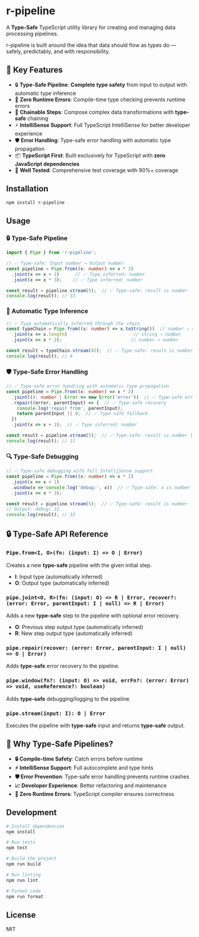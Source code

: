 # r-pipeline

A **Type-Safe** TypeScript utility library for creating and managing data processing pipelines.

r-pipeline is built around the idea that data should flow as types do — safely, predictably, and with responsibility.

## 🎯 Key Features

- 🔒 **Type-Safe Pipeline**: **Complete type safety** from input to output with automatic type inference
- 🚀 **Zero Runtime Errors**: Compile-time type checking prevents runtime errors
- 🔗 **Chainable Steps**: Compose complex data transformations with **type-safe** chaining
- ⚡ **IntelliSense Support**: Full TypeScript IntelliSense for better developer experience
- 🛡️ **Error Handling**: Type-safe error handling with automatic type propagation
- 📦 **TypeScript First**: Built exclusively for TypeScript with **zero JavaScript dependencies**
- 🧪 **Well Tested**: Comprehensive test coverage with 90%+ coverage

## Installation

```bash
npm install r-pipeline
```

## Usage

### 🔒 Type-Safe Pipeline

```typescript
import { Pipe } from 'r-pipeline';

// ✅ Type-safe: Input number → Output number
const pipeline = Pipe.from((x: number) => x * 2)
  .joint(x => x + 1)      // ✅ Type inferred: number
  .joint(x => x * 3);    // ✅ Type inferred: number

const result = pipeline.stream(5);  // ✅ Type-safe: result is number
console.log(result); // 33
```

### 🚀 Automatic Type Inference

```typescript
// ✅ Type automatically inferred through the chain
const typeChain = Pipe.from((x: number) => x.toString())  // number → string
  .joint(x => x.length)                         // string → number
  .joint(x => x * 2);                          // number → number

const result = typeChain.stream(42);  // ✅ Type-safe: result is number
console.log(result); // 4
```

### 🛡️ Type-Safe Error Handling

```typescript
// ✅ Type-safe error handling with automatic type propagation
const pipeline = Pipe.from((x: number) => x * 2)
  .joint((): number | Error => new Error('error'))  // ✅ Type-safe error
  .repair((error, parentInput) => {  // ✅ Type-safe recovery
    console.log('repair from', parentInput);
    return parentInput || 0;  // ✅ Type-safe fallback
  })
  .joint(x => x + 1);  // ✅ Type inferred: number

const result = pipeline.stream(5);  // ✅ Type-safe: result is number | Error
console.log(result); // 11
```

### 🔍 Type-Safe Debugging

```typescript
// ✅ Type-safe debugging with full IntelliSense support
const pipeline = Pipe.from((x: number) => x * 2)
  .joint(x => x + 1)
  .window(x => console.log('debug:', x))  // ✅ Type-safe: x is number
  .joint(x => x * 3);

const result = pipeline.stream(5);  // ✅ Type-safe: result is number
// Output: debug: 11
console.log(result); // 33
```

## 🔒 Type-Safe API Reference

### `Pipe.from<I, O>(fn: (input: I) => O | Error)`

Creates a new **type-safe** pipeline with the given initial step.
- **I**: Input type (automatically inferred)
- **O**: Output type (automatically inferred)

### `pipe.joint<O, R>(fn: (input: O) => R | Error, recover?: (error: Error, parentInput: I | null) => R | Error)`

Adds a new **type-safe** step to the pipeline with optional error recovery.
- **O**: Previous step output type (automatically inferred)
- **R**: New step output type (automatically inferred)

### `pipe.repair(recover: (error: Error, parentInput: I | null) => O | Error)`

Adds **type-safe** error recovery to the pipeline.

### `pipe.window(fn?: (input: O) => void, errFn?: (error: Error) => void, useReference?: boolean)`

Adds **type-safe** debugging/logging to the pipeline.

### `pipe.stream(input: I): O | Error`

Executes the pipeline with **type-safe** input and returns **type-safe** output.

## 🚀 Why Type-Safe Pipelines?

- **🔒 Compile-time Safety**: Catch errors before runtime
- **⚡ IntelliSense Support**: Full autocomplete and type hints
- **🛡️ Error Prevention**: Type-safe error handling prevents runtime crashes
- **📈 Developer Experience**: Better refactoring and maintenance
- **🎯 Zero Runtime Errors**: TypeScript compiler ensures correctness

## Development

```bash
# Install dependencies
npm install

# Run tests
npm test

# Build the project
npm run build

# Run linting
npm run lint

# Format code
npm run format
```

## License

MIT